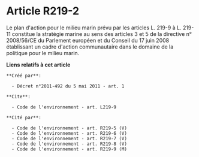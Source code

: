 # Article R219-2

Le plan d'action pour le milieu marin prévu par les articles L. 219-9 à L. 219-11 constitue la stratégie marine au sens des
articles 3 et 5 de la directive n° 2008/56/CE du Parlement européen et du Conseil du 17 juin 2008 établissant un cadre
d'action communautaire dans le domaine de la politique pour le milieu marin.

**Liens relatifs à cet article**

	**Créé par**:

	  - Décret n°2011-492 du 5 mai 2011 - art. 1

	**Cite**:

	  - Code de l'environnement - art. L219-9

	**Cité par**:

	  - Code de l'environnement - art. R219-5 (V)
	  - Code de l'environnement - art. R219-6 (V)
	  - Code de l'environnement - art. R219-7 (V)
	  - Code de l'environnement - art. R219-8 (V)
	  - Code de l'environnement - art. R219-9 (M)
